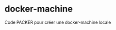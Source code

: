 # docker-machine

Code PACKER pour créer une docker-machine locale
<!--stackedit_data:
eyJoaXN0b3J5IjpbMTkxMDY4ODY5Ml19
-->
